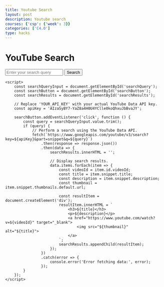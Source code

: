 ```yaml
---
title: Youtube Search
layout: post
description: Youtube search
courses: {'csp': {'week': 3}}
categories: ['C4.0']
type: hacks
---
```


<html lang="en">
<head>
    <meta charset="UTF-8">
    <meta name="viewport" content="width=device-width, initial-scale=1.0">
    <title>YouTube Search</title>
</head>
<body>
    <h1>YouTube Search</h1>
    <input type="text" id="searchQuery" placeholder="Enter your search query">
    <button id="searchButton">Search</button>
    <div id="searchResults"></div>

    <script>
        const searchQueryInput = document.getElementById('searchQuery');
        const searchButton = document.getElementById('searchButton');
        const searchResults = document.getElementById('searchResults');

        // Replace 'YOUR_API_KEY' with your actual YouTube Data API key.
        const apiKey = 'AIzaSyBY7-YaZ8a4H0U4YClle0koQhxuJbBvaJY';

        searchButton.addEventListener('click', function () {
            const query = searchQueryInput.value.trim();
            if (query) {
                // Perform a search using the YouTube Data API.
                fetch(`https://www.googleapis.com/youtube/v3/search?key=${apiKey}&part=snippet&q=${query}`)
                    .then(response => response.json())
                    .then(data => {
                        searchResults.innerHTML = '';

                        // Display search results.
                        data.items.forEach(item => {
                            const videoId = item.id.videoId;
                            const title = item.snippet.title;
                            const description = item.snippet.description;
                            const thumbnail = item.snippet.thumbnails.default.url;

                            const resultItem = document.createElement('div');
                            resultItem.innerHTML = `
                                <h3>${title}</h3>
                                <p>${description}</p>
                                <a href="https://www.youtube.com/watch?v=${videoId}" target="_blank">
                                    <img src="${thumbnail}" alt="${title}">
                                </a>
                            `;
                            searchResults.appendChild(resultItem);
                        });
                    })
                    .catch(error => {
                        console.error('Error fetching data:', error);
                    });
            }
        });
    </script>
</body>
</html>

